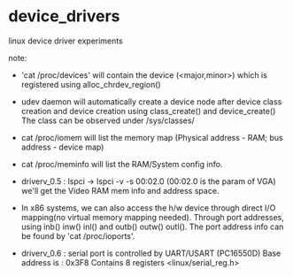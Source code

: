 # device_drivers
linux device driver experiments

note:
* 'cat /proc/devices' will contain the device (<major,minor>) which
   is registered using alloc_chrdev_region()

* udev daemon will automatically create a device node after device class
  creation and device creation using class_create() and device_create()
    The class can be observed under /sys/classes/

* cat /proc/iomem will list the memory map 
  (Physical address - RAM; bus address - device map)

* cat /proc/meminfo will list the RAM/System config info.

* driverv_0.5 : lspci -> lspci -v -s 00:02.0 (00:02.0 is the param of VGA)
  we'll get the Video RAM mem info and address space.

* In x86 systems, we can also access the h/w device through direct I/O mapping(no
  virtual memory mapping needed).
  Through port addresses, using inb() inw() inl() and outb() outw() outl().
  The port address info can be found by 'cat /proc/ioports'.

* driverv_0.6 : serial port is controlled by UART/USART (PC16550D)
    Base address is : 0x3F8
    Contains 8 registers
    <linux/serial_reg.h>

